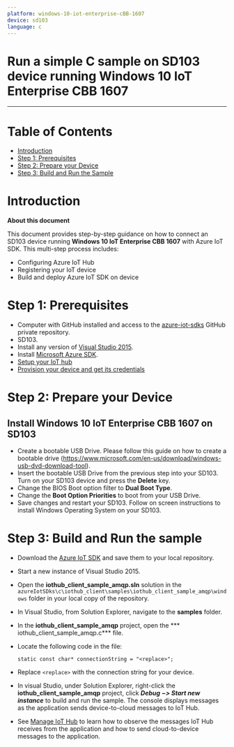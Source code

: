 ```yaml
---
platform: windows-10-iot-enterprise-cBB-1607
device: sd103
language: c
---
```


Run a simple C sample on SD103 device running Windows 10 IoT Enterprise CBB 1607
===
---

# Table of Contents

-   [Introduction](#Introduction)
-   [Step 1: Prerequisites](#Step-1-Prerequisites)
-   [Step 2: Prepare your Device](#Step-2-PrepareDevice)
-   [Step 3: Build and Run the Sample](#Step-3-Build)

<a name="Introduction"></a>
# Introduction

**About this document**

This document provides step-by-step guidance on how to connect an SD103 device running **Windows 10 IoT Enterprise CBB 1607** with Azure IoT SDK.
This multi-step process includes:
-   Configuring Azure IoT Hub
-   Registering your IoT device
-   Build and deploy Azure IoT SDK on device

<a name="Step-1-Prerequisites"></a>
# Step 1: Prerequisites

-   Computer with GitHub installed and access to the
    [azure-iot-sdks](https://github.com/Azure/azure-iot-sdks) GitHub
    private repository.
-   SD103.
-   Install any version of [Visual Studio 2015](https://www.visualstudio.com/en-us/downloads/download-visual-studio-vs.aspx).
-   Install [Microsoft Azure SDK](http://www.microsoft.com/en-us/download/details.aspx?id=48178).
-   [Setup your IoT hub][lnk-setup-iot-hub]
-   [Provision your device and get its credentials][lnk-manage-iot-hub]

<a name="Step-2-PrepareDevice"></a>
# Step 2: Prepare your Device
##  Install Windows 10 IoT Enterprise CBB 1607 on SD103
-   Create a bootable USB Drive. Please follow this guide on how to create a bootable drive (<https://www.microsoft.com/en-us/download/windows-usb-dvd-download-tool>).
-   Insert the bootable USB Drive from the previous step into your SD103. Turn on your SD103 device and press the **Delete** key.
-   Change the BIOS Boot option filter to **Dual Boot Type**.
-   Change the **Boot Option Priorities** to boot from your USB Drive.
-   Save changes and restart your SD103. Follow on screen instructions to install Windows Operating System on your SD103.

<a name="Step-3-Build"></a>
# Step 3: Build and Run the sample

-   Download the [Azure IoT SDK](https://github.com/Azure/azure-iot-sdks) and save them to your local repository.
-   Start a new instance of Visual Studio 2015.
-   Open the **iothub_client_sample_amqp.sln** solution in the `azureIotSDks\c\iothub_client\samples\iothub_client_sample_amqp\windows` folder in your local copy of the repository.
-   In Visual Studio, from Solution Explorer, navigate to the **samples** folder.
-   In the **iothub_client_sample_amqp** project, open the *** iothub_client_sample_amqp.c*** file.
-   Locate the following code in the file:

        static const char* connectionString = "<replace>";
        
-   Replace `<replace>` with the connection string for your device.
-   In visual Studio, under Solution Explorer, right-click the **iothub_client_sample_amqp** project, click ***Debug &minus;&gt; Start new instance*** to build and run the sample. The console displays messages as the application sends device-to-cloud messages to IoT Hub.
-   See [Manage IoT Hub][lnk-manage-iot-hub] to learn how to observe the messages IoT Hub receives from the application and how to send cloud-to-device messages to the application.

[lnk-setup-iot-hub]: ../setup_iothub.md
[lnk-manage-iot-hub]: ../manage_iot_hub.md

